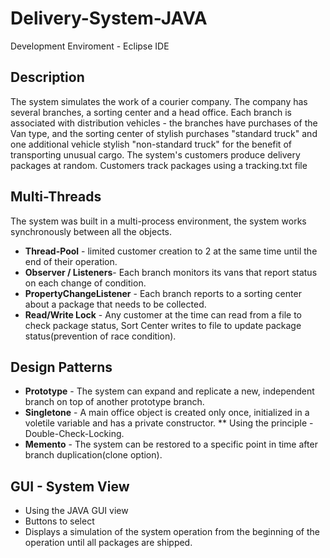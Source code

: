 # Delivery-System-JAVA
Development Enviroment - Eclipse IDE

## Description
The system simulates the work of a courier company. The company has several branches, 
a sorting center and a head office. Each branch is associated with distribution 
vehicles - the branches have purchases of the Van type,
and the sorting center of stylish purchases "standard truck" and one additional
vehicle stylish "non-standard truck" for the benefit of transporting unusual cargo.
The system's customers produce delivery packages at random. 
Customers track packages using a tracking.txt file

## Multi-Threads
The system was built in a multi-process environment, the system works synchronously between all the objects.
* __Thread-Pool__ - limited customer creation to 2 at the same time until the end of their operation.
* __Observer / Listeners__- Each branch monitors its vans that report status on each change of condition.
* __PropertyChangeListener__ - Each branch reports to a sorting center about a package that needs to be collected.
* __Read/Write Lock__ - Any customer at the time can read from a file to check package status,
Sort Center writes to file to update package status(prevention of race condition).

## Design Patterns
* __Prototype__ - The system can expand and replicate a new, independent branch on top of another prototype branch.
* __Singletone__ - A main office object is created only once, initialized in a voletile variable and has a private constructor.
 ** Using the principle - Double-Check-Locking.
* __Memento__ - The system can be restored to a specific point in time after branch duplication(clone option).

## GUI - System View
* Using the JAVA GUI view
* Buttons to select
* Displays a simulation of the system operation from the beginning of the operation until all packages are shipped.
